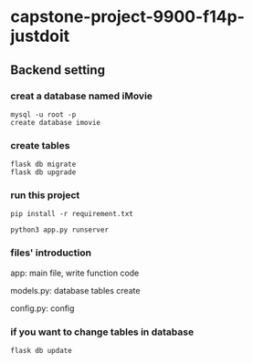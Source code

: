 # capstone-project-9900-f14p-justdoit
## Backend setting
### creat a database named iMovie
```shell
mysql -u root -p
create database imovie
```
### create tables
```shell
flask db migrate
flask db upgrade
```

### run this project
```shell
pip install -r requirement.txt

python3 app.py runserver
```

### files' introduction 
app:  main file, write function code

models.py: database tables create

config.py:  config

### if you want to change tables in database
```shell
flask db update
```
